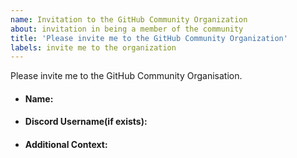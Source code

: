 ```yaml
---
name: Invitation to the GitHub Community Organization
about: invitation in being a member of the community
title: 'Please invite me to the GitHub Community Organization'
labels: invite me to the organization
---
```


<!---
Invitation will be sent for the GitHub Organization soon. We look forward to having you part of our community :nerd_face:
Contributing to open source is not only on codes, its about bringing up ideas, collaborating, communicating, and adding values and rendering help and support
-->

Please invite me to the GitHub Community Organisation.

<!--more-specification(if any)-->

<!--Some Details-->

- #### Name:

- #### Discord Username(if exists):

<!--https://discord.gg/c6RhGwcP5b (link to our discord server)-->

- #### Additional Context:
<!--Where did you meet chryz?-->

<!--What do you like about this community/ why do you want to join-->


